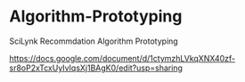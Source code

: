 # Algorithm-Prototyping
SciLynk Recommdation Algorithm Prototyping

https://docs.google.com/document/d/1ctymzhLVkqXNX40zf-sr8oP2xTcxUyIvIqsXj1BAgK0/edit?usp=sharing
